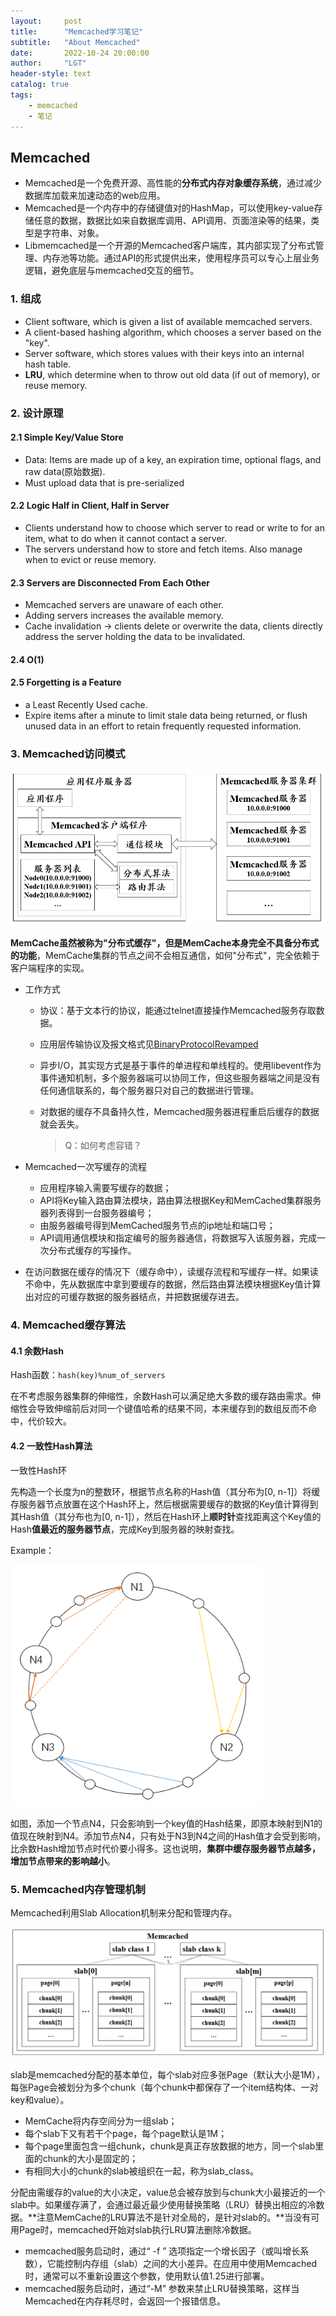 ```yaml
---
layout:     post
title:      "Memcached学习笔记"
subtitle:   "About Memcached"
date:       2022-10-24 20:00:00
author:     "LGT"
header-style: text
catalog: true
tags:
    - memcached
    - 笔记
---
```


## Memcached

- Memcached是一个免费开源、高性能的**分布式内存对象缓存系统**，通过减少数据库加载来加速动态的web应用。
- Memcached是一个内存中的存储键值对的HashMap，可以使用key-value存储任意的数据，数据比如来自数据库调用、API调用、页面渲染等的结果，类型是字符串、对象。
- Libmemcached是一个开源的Memcached客户端库，其内部实现了分布式管理、内存池等功能。通过API的形式提供出来，使用程序员可以专心上层业务逻辑，避免底层与memcached交互的细节。

### 1. 组成

- Client software, which is given a list of available memcached servers.
- A client-based hashing algorithm, which chooses a server based on the "key".
- Server software, which stores values with their keys into an internal hash table.
- **LRU**, which determine when to throw out old data (if out of memory), or reuse memory.

### 2. 设计原理

#### 2.1 Simple Key/Value Store

- Data: Items are made up of a key, an expiration time, optional flags, and raw data(原始数据).
- Must upload data that is pre-serialized

#### 2.2 Logic Half in Client, Half in Server

- Clients understand how to choose which server to read or write to for an item, what to do when it cannot contact a server.
- The servers understand how to store and fetch items. Also manage when to evict or reuse memory.

#### 2.3 Servers are Disconnected From Each Other

- Memcached servers are unaware of each other. 
- Adding servers increases the available memory.
- Cache invalidation → clients delete or overwrite the data, clients directly address the server holding the data to be invalidated.

#### 2.4 O(1)

#### 2.5 Forgetting is a Feature

- a Least Recently Used cache.
- Expire items after a minute to limit stale data being returned, or flush unused data in an effort to retain frequently requested information.

### 3. Memcached访问模式

<img src="/img/post/memcached/image-20221019152940108.png" alt="image-20221019152940108" style="zoom:80%;" />

**MemCache虽然被称为"分布式缓存"，但是MemCache本身完全不具备分布式的功能**，MemCache集群的节点之间不会相互通信，如何"分布式"，完全依赖于客户端程序的实现。

- 工作方式

  - 协议：基于文本行的协议，能通过telnet直接操作Memcached服务存取数据。
  - 应用层传输协议及报文格式见[BinaryProtocolRevamped](https://github.com/memcached/memcached/wiki/BinaryProtocolRevamped)
  - 异步I/O，其实现方式是基于事件的单进程和单线程的。使用libevent作为事件通知机制，多个服务器端可以协同工作，但这些服务器端之间是没有任何通信联系的，每个服务器只对自己的数据进行管理。

  - 对数据的缓存不具备持久性，Memcached服务器进程重启后缓存的数据就会丢失。

    > Q：如何考虑容错？

- Memcached一次写缓存的流程
  - 应用程序输入需要写缓存的数据；
  - API将Key输入路由算法模块，路由算法根据Key和MemCached集群服务器列表得到一台服务器编号；
  - 由服务器编号得到MemCached服务节点的ip地址和端口号；
  - API调用通信模块和指定编号的服务器通信，将数据写入该服务器，完成一次分布式缓存的写操作。
- 在访问数据在缓存的情况下（缓存命中），读缓存流程和写缓存一样。如果读不命中，先从数据库中拿到要缓存的数据，然后路由算法模块根据Key值计算出对应的可缓存数据的服务器结点，并把数据缓存进去。

### 4. Memcached缓存算法

#### 4.1 余数Hash

Hash函数：`hash(key)%num_of_servers`

在不考虑服务器集群的伸缩性，余数Hash可以满足绝大多数的缓存路由需求。伸缩性会导致伸缩前后对同一个键值哈希的结果不同，本来缓存到的数组反而不命中，代价较大。

#### 4.2 一致性Hash算法

一致性Hash环

先构造一个长度为n的整数环，根据节点名称的Hash值（其分布为[0, n-1]）将缓存服务器节点放置在这个Hash环上，然后根据需要缓存的数据的Key值计算得到其Hash值（其分布也为[0, n-1]），然后在Hash环上**顺时针**查找距离这个Key值的Hash**值最近的服务器节点**，完成Key到服务器的映射查找。

Example：

<img src="/img/post/memcached/image-20221022092708467.png" alt="image-20221022092708467" style="zoom:80%;" />

如图，添加一个节点N4，只会影响到一个key值的Hash结果，即原本映射到N1的值现在映射到N4。添加节点N4，只有处于N3到N4之间的Hash值才会受到影响，比余数Hash增加节点时代价要小得多。这也说明，**集群中缓存服务器节点越多，增加节点带来的影响越小**。

### 5. Memcached内存管理机制

Memcached利用Slab Allocation机制来分配和管理内存。

![image-20221022104329608](/img/post/memcached/image-20221022104329608.png)

slab是memcached分配的基本单位，每个slab对应多张Page（默认大小是1M），每张Page会被划分为多个chunk（每个chunk中都保存了一个item结构体、一对key和value）。

- MemCache将内存空间分为一组slab；
- 每个slab下又有若干个page，每个page默认是1M；
- 每个page里面包含一组chunk，chunk是真正存放数据的地方，同一个slab里面的chunk的大小是固定的；
- 有相同大小的chunk的slab被组织在一起，称为slab_class。

分配由需缓存的value的大小决定，value总会被存放到与chunk大小最接近的一个slab中。如果缓存满了，会通过最近最少使用替换策略（LRU）替换出相应的冷数据。**注意MemCache的LRU算法不是针对全局的，是针对slab的。**当没有可用Page时，memcached开始对slab执行LRU算法删除冷数据。

- memcached服务启动时，通过“ -f ” 选项指定一个增长因子（或叫增长系数），它能控制内存组（slab）之间的大小差异。在应用中使用Memcached时，通常可以不重新设置这个参数，使用默认值1.25进行部署。
- memcached服务启动时，通过“-M” 参数来禁止LRU替换策略，这样当Memcached在内存耗尽时，会返回一个报错信息。
